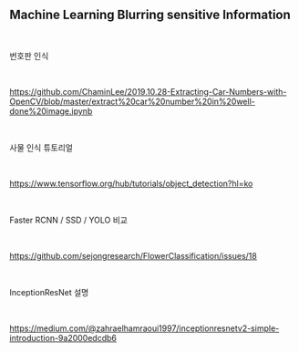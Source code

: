 <h2> Machine Learning Blurring sensitive Information </h2>

<br/>

번호판 인식

<br/>

https://github.com/ChaminLee/2019.10.28-Extracting-Car-Numbers-with-OpenCV/blob/master/extract%20car%20number%20in%20well-done%20image.ipynb

<br/>

사물 인식 튜토리얼

<br/>

https://www.tensorflow.org/hub/tutorials/object_detection?hl=ko

<br/>

Faster RCNN / SSD / YOLO 비교 

<br/>

https://github.com/sejongresearch/FlowerClassification/issues/18

<br/>

InceptionResNet 설명

<br/>

https://medium.com/@zahraelhamraoui1997/inceptionresnetv2-simple-introduction-9a2000edcdb6
